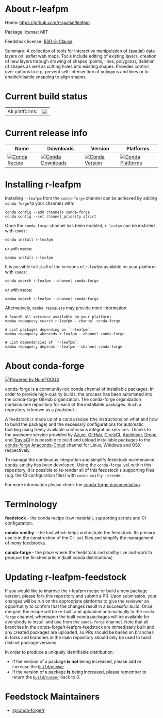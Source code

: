 About r-leafpm
==============

Home: https://github.com/r-spatial/leafpm

Package license: MIT

Feedstock license: [BSD-3-Clause](https://github.com/conda-forge/r-leafpm-feedstock/blob/main/LICENSE.txt)

Summary: A collection of tools for interactive manipulation of (spatial) data  layers on leaflet web maps. Tools include editing of existing layers, creation  of new layers through drawing of shapes (points, lines, polygons), deletion  of shapes as well as cutting holes into existing shapes. Provides control over  options to e.g. prevent self-intersection of polygons and lines or to enable/disable  snapping to align shapes.

Current build status
====================


<table><tr><td>All platforms:</td>
    <td>
      <a href="https://dev.azure.com/conda-forge/feedstock-builds/_build/latest?definitionId=6755&branchName=main">
        <img src="https://dev.azure.com/conda-forge/feedstock-builds/_apis/build/status/r-leafpm-feedstock?branchName=main">
      </a>
    </td>
  </tr>
</table>

Current release info
====================

| Name | Downloads | Version | Platforms |
| --- | --- | --- | --- |
| [![Conda Recipe](https://img.shields.io/badge/recipe-r--leafpm-green.svg)](https://anaconda.org/conda-forge/r-leafpm) | [![Conda Downloads](https://img.shields.io/conda/dn/conda-forge/r-leafpm.svg)](https://anaconda.org/conda-forge/r-leafpm) | [![Conda Version](https://img.shields.io/conda/vn/conda-forge/r-leafpm.svg)](https://anaconda.org/conda-forge/r-leafpm) | [![Conda Platforms](https://img.shields.io/conda/pn/conda-forge/r-leafpm.svg)](https://anaconda.org/conda-forge/r-leafpm) |

Installing r-leafpm
===================

Installing `r-leafpm` from the `conda-forge` channel can be achieved by adding `conda-forge` to your channels with:

```
conda config --add channels conda-forge
conda config --set channel_priority strict
```

Once the `conda-forge` channel has been enabled, `r-leafpm` can be installed with `conda`:

```
conda install r-leafpm
```

or with `mamba`:

```
mamba install r-leafpm
```

It is possible to list all of the versions of `r-leafpm` available on your platform with `conda`:

```
conda search r-leafpm --channel conda-forge
```

or with `mamba`:

```
mamba search r-leafpm --channel conda-forge
```

Alternatively, `mamba repoquery` may provide more information:

```
# Search all versions available on your platform:
mamba repoquery search r-leafpm --channel conda-forge

# List packages depending on `r-leafpm`:
mamba repoquery whoneeds r-leafpm --channel conda-forge

# List dependencies of `r-leafpm`:
mamba repoquery depends r-leafpm --channel conda-forge
```


About conda-forge
=================

[![Powered by
NumFOCUS](https://img.shields.io/badge/powered%20by-NumFOCUS-orange.svg?style=flat&colorA=E1523D&colorB=007D8A)](https://numfocus.org)

conda-forge is a community-led conda channel of installable packages.
In order to provide high-quality builds, the process has been automated into the
conda-forge GitHub organization. The conda-forge organization contains one repository
for each of the installable packages. Such a repository is known as a *feedstock*.

A feedstock is made up of a conda recipe (the instructions on what and how to build
the package) and the necessary configurations for automatic building using freely
available continuous integration services. Thanks to the awesome service provided by
[Azure](https://azure.microsoft.com/en-us/services/devops/), [GitHub](https://github.com/),
[CircleCI](https://circleci.com/), [AppVeyor](https://www.appveyor.com/),
[Drone](https://cloud.drone.io/welcome), and [TravisCI](https://travis-ci.com/)
it is possible to build and upload installable packages to the
[conda-forge](https://anaconda.org/conda-forge) [Anaconda-Cloud](https://anaconda.org/)
channel for Linux, Windows and OSX respectively.

To manage the continuous integration and simplify feedstock maintenance
[conda-smithy](https://github.com/conda-forge/conda-smithy) has been developed.
Using the ``conda-forge.yml`` within this repository, it is possible to re-render all of
this feedstock's supporting files (e.g. the CI configuration files) with ``conda smithy rerender``.

For more information please check the [conda-forge documentation](https://conda-forge.org/docs/).

Terminology
===========

**feedstock** - the conda recipe (raw material), supporting scripts and CI configuration.

**conda-smithy** - the tool which helps orchestrate the feedstock.
                   Its primary use is in the construction of the CI ``.yml`` files
                   and simplify the management of *many* feedstocks.

**conda-forge** - the place where the feedstock and smithy live and work to
                  produce the finished article (built conda distributions)


Updating r-leafpm-feedstock
===========================

If you would like to improve the r-leafpm recipe or build a new
package version, please fork this repository and submit a PR. Upon submission,
your changes will be run on the appropriate platforms to give the reviewer an
opportunity to confirm that the changes result in a successful build. Once
merged, the recipe will be re-built and uploaded automatically to the
`conda-forge` channel, whereupon the built conda packages will be available for
everybody to install and use from the `conda-forge` channel.
Note that all branches in the conda-forge/r-leafpm-feedstock are
immediately built and any created packages are uploaded, so PRs should be based
on branches in forks and branches in the main repository should only be used to
build distinct package versions.

In order to produce a uniquely identifiable distribution:
 * If the version of a package **is not** being increased, please add or increase
   the [``build/number``](https://docs.conda.io/projects/conda-build/en/latest/resources/define-metadata.html#build-number-and-string).
 * If the version of a package **is** being increased, please remember to return
   the [``build/number``](https://docs.conda.io/projects/conda-build/en/latest/resources/define-metadata.html#build-number-and-string)
   back to 0.

Feedstock Maintainers
=====================

* [@conda-forge/r](https://github.com/conda-forge/r/)

